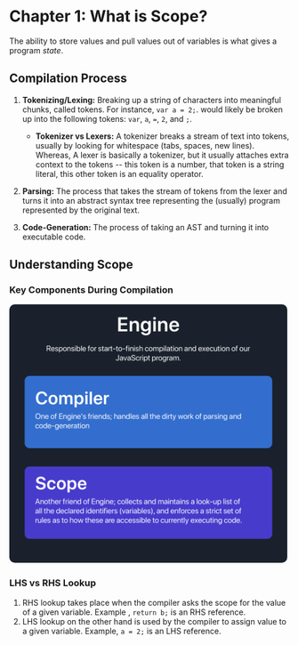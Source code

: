 # Chapter 1: What is Scope?

The ability to store values and pull values out of variables is what gives a program *state*.

## Compilation Process
1. **Tokenizing/Lexing:** Breaking up a string of characters into meaningful chunks, called tokens. For instance, `var a = 2;`. would likely be broken up into the following tokens: `var`, `a`, `=`, `2`, and `;`. 
    
    * **Tokenizer vs Lexers:** 
    A tokenizer breaks a stream of text into tokens, usually by looking for whitespace (tabs, spaces, new lines). Whereas, A lexer is basically a tokenizer, but it usually attaches extra context to the tokens -- this token is a number, that token is a string literal, this other token is an equality operator.

2. **Parsing:** The process that takes the stream of tokens from the lexer and turns it into an abstract syntax tree representing the (usually) program represented by the original text.

3. **Code-Generation:** The process of taking an AST and turning it into executable code. 

## Understanding Scope

### Key Components During Compilation

<img src="img/ch1/fig1.png" style="border-radius: 10px;" width="500">

### LHS vs RHS Lookup
1. RHS lookup takes place when the compiler asks the scope for the value of a given variable. Example , `return b;` is an RHS reference.
2. LHS lookup on the other hand is used by the compiler to assign value to a given variable. Example, `a = 2;` is an LHS reference.


    